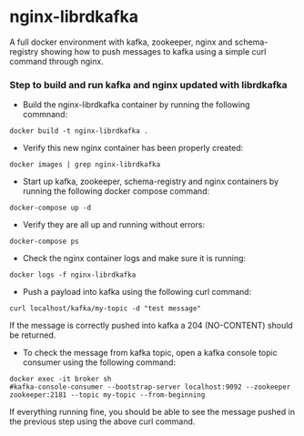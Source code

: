 # nginx-librdkafka
A full docker environment with kafka, zookeeper, nginx and schema-registry showing how to push messages to kafka using a simple curl command through nginx.

### Step to build and run kafka and nginx updated with librdkafka

* Build the nginx-librdkafka container by running the following commnand:
```
docker build -t nginx-librdkafka .
```

* Verify this new nginx container has been properly created:
```
docker images | grep nginx-librdkafka
```

* Start up kafka, zookeeper, schema-registry and nginx containers by running the following docker compose command:
```
docker-compose up -d
```

* Verify they are all up and running without errors:
```
docker-compose ps
```

* Check the nginx container logs and make sure it is running:
```
docker logs -f nginx-librdkafka
```

* Push a payload into kafka using the following curl command:
```
curl localhost/kafka/my-topic -d "test message"
```
If the message is correctly pushed into kafka a 204 (NO-CONTENT) should be returned.

* To check the message from kafka topic, open a kafka console topic consumer using the following command:
```
docker exec -it broker sh
#kafka-console-consumer --bootstrap-server localhost:9092 --zookeeper zookeeper:2181 --topic my-topic --from-beginning
```
If everything running fine, you should be able to see the message pushed in the previous step using the above curl command.



